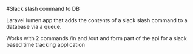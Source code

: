#Slack slash command to DB

Laravel lumen app that adds the contents of a slack slash command to a database via a queue.

Works with 2 commands /in and /out and form part of the api for a slack based time tracking application